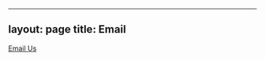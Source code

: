 
---
layout: page
title: Email
---


<a href="mailto:koconor@villanova.edu, twarring@villanova.edu, lsulliva01@villanova.edu">Email Us</a> 
